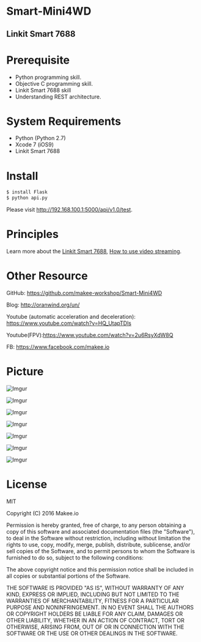 # Smart-Mini4WD
## Linkit Smart 7688

Prerequisite
============

 - Python programming skill.
 - Objective C programming skill.
 - Linkit Smart 7688 skill
 - Understanding REST architecture.

System Requirements
==============

 - Python (Python 2.7)
 - Xcode 7 (iOS9)
 - Linkit Smart 7688

Install
==============

```bash
$ install Flask
$ python api.py
```

Please visit http://192.168.100.1:5000/api/v1.0/test.

Principles
==============

Learn more about the [Linkit Smart 7688](http://oranwind.org/linkit-7688-linkit-smart-76887688-duo-ji-chu-jiao-xue/),  [How to use video streaming](http://oranwind.org/-linkit-smart-7688-7688-chuan-jie-webcam/).

Other Resource
==============
GitHub: https://github.com/makee-workshop/Smart-Mini4WD

Blog: http://oranwind.org/un/

Youtube (automatic acceleration and deceleration): https://www.youtube.com/watch?v=HQ_UtapTDls

Youtube(FPV):https://www.youtube.com/watch?v=2u6RsyXdW8Q

FB: https://www.facebook.com/makee.io

Picture
==============
![Imgur](http://i.imgur.com/rKk7zCs.jpg)

![Imgur](http://i.imgur.com/Q2QFrkC.jpg)

![Imgur](http://i.imgur.com/LivXqNr.jpg)

![Imgur](http://i.imgur.com/UKxJn9s.jpg)

![Imgur](http://i.imgur.com/sDQZEdc.jpg)

![Imgur](http://i.imgur.com/IsN34cg.jpg)

![Imgur](http://i.imgur.com/ApIerGZ.jpg)

License
==============

MIT

Copyright (C) 2016 Makee.io

Permission is hereby granted, free of charge, to any person obtaining a copy of this software and associated documentation files (the "Software"), to deal in the Software without restriction, including without limitation the rights to use, copy, modify, merge, publish, distribute, sublicense, and/or sell copies of the Software, and to permit persons to whom the Software is furnished to do so, subject to the following conditions:

The above copyright notice and this permission notice shall be included in all copies or substantial portions of the Software.

THE SOFTWARE IS PROVIDED "AS IS", WITHOUT WARRANTY OF ANY KIND, EXPRESS OR IMPLIED, INCLUDING BUT NOT LIMITED TO THE WARRANTIES OF MERCHANTABILITY, FITNESS FOR A PARTICULAR PURPOSE AND NONINFRINGEMENT. IN NO EVENT SHALL THE AUTHORS OR COPYRIGHT HOLDERS BE LIABLE FOR ANY CLAIM, DAMAGES OR OTHER LIABILITY, WHETHER IN AN ACTION OF CONTRACT, TORT OR OTHERWISE, ARISING FROM, OUT OF OR IN CONNECTION WITH THE SOFTWARE OR THE USE OR OTHER DEALINGS IN THE SOFTWARE.


